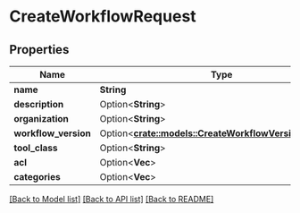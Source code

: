 # CreateWorkflowRequest

## Properties

Name | Type | Description | Notes
------------ | ------------- | ------------- | -------------
**name** | **String** |  | 
**description** | Option<**String**> |  | [optional]
**organization** | Option<**String**> |  | [optional]
**workflow_version** | Option<[**crate::models::CreateWorkflowVersionRequest**](CreateWorkflowVersionRequest.md)> |  | [optional]
**tool_class** | Option<**String**> |  | [optional]
**acl** | Option<**Vec<String>**> |  | [optional]
**categories** | Option<**Vec<String>**> |  | [optional]

[[Back to Model list]](../README.md#documentation-for-models) [[Back to API list]](../README.md#documentation-for-api-endpoints) [[Back to README]](../README.md)


